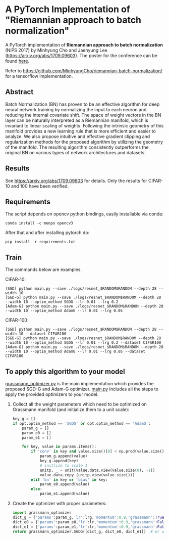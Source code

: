# A PyTorch Implementation of "Riemannian approach to batch normalization"

A PyTorch implementation of **Riemannian approach to batch normalization** (NIPS 2017) by Minhyung Cho and Jaehyung Lee (https://arxiv.org/abs/1709.09603). The poster for the conference can be found [here](https://rawgit.com/MinhyungCho/riemannian-batch-normalization/master/riemannian-batch-normalization-poster.pdf).


Refer to https://github.com/MinhyungCho/riemannian-batch-normalization/ for a tensorflow implementation.


## Abstract
Batch Normalization (BN) has proven to be an effective algorithm for deep neural network training by normalizing the input to each neuron and reducing the internal covariate shift. The space of weight vectors in the BN layer can be naturally interpreted as a Riemannian manifold, which is invariant to linear scaling of weights. Following the intrinsic geometry of this manifold provides a new learning rule that is more efficient and easier to analyze. We also propose intuitive and effective gradient clipping and regularization methods for the proposed algorithm by utilizing the geometry of the manifold. The resulting algorithm consistently outperforms the original BN on various types of network architectures and datasets.

## Results
See https://arxiv.org/abs/1709.09603 for details. Only the results for CIFAR-10 and 100 have been verified.

## Requirements

The script depends on opencv python bindings, easily installable via conda:

```
conda install -c menpo opencv3
```

After that and after installing pytorch do:

```
pip install -r requirements.txt
```

## Train
The commands below are examples.

CIFAR-10:
```
[SGD] python main.py --save ./logs/resnet_$RANDOM$RANDOM --depth 28 --width 10
[SGD-G] python main.py --save ./logs/resnet_$RANDOM$RANDOM --depth 28 --width 10 --optim_method SGDG --lr 0.01 --lrg 0.2
[Adam-G] python main.py --save ./logs/resnet_$RANDOM$RANDOM --depth 28 --width 10 --optim_method AdamG --lr 0.01 --lrg 0.05
```
CIFAR-100:
```
[SGD] python main.py --save ./logs/resnet_$RANDOM$RANDOM --depth 28 --width 10 --dataset CIFAR100
[SGD-G] python main.py --save ./logs/resnet_$RANDOM$RANDOM --depth 28 --width 10 --optim_method SGDG --lr 0.01 --lrg 0.2 --dataset CIFAR100
[Adam-G] python main.py --save ./logs/resnet_$RANDOM$RANDOM --depth 28 --width 10 --optim_method AdamG --lr 0.01 --lrg 0.05 --dataset CIFAR100
```
## To apply this algorithm to your model
[grassmann_optimizer.py](https://github.com/MinhyungCho/riemannian-batch-normalization-pytorch/blob/master/grassmann_optimizer.py) is the main implementation which provides the proposed SGD-G and Adam-G optimizer. [main.py](https://github.com/MinhyungCho/riemannian-batch-normalization-pytorch/blob/master/main.py) includes all the steps to apply the provided optimizers to your model.

1. Collect all the weight parameters which need to be optimized on Grassmann manifold (and initialize them to a unit scale):

    ```python
    key_g = []
    if opt.optim_method == 'SGDG' or opt.optim_method == 'AdamG':
        param_g = []
        param_e0 = []
        param_e1 = []

        for key, value in params.items():
            if 'conv' in key and value.size()[0] < np.prod(value.size()[1:]):
                param_g.append(value)
                key_g.append(key)
                # initlize to scale 1
                unitp, _ = unit(value.data.view(value.size(0), -1)) 
                value.data.copy_(unitp.view(value.size()))
            elif 'bn' in key or 'bias' in key:
                param_e0.append(value)
            else:
                param_e1.append(value)
    ```


2. Create the optimizer with proper parameters:
    ```python
    import grassmann_optimizer
    dict_g = {'params':param_g,'lr':lrg,'momentum':0.9,'grassmann':True, 'omega':opt.omega, 'grad_clip':opt.grad_clip}
    dict_e0 = {'params':param_e0,'lr':lr,'momentum':0.9,'grassmann':False,'weight_decay':opt.bnDecay,'nesterov':True}
    dict_e1 = {'params':param_e1,'lr':lr,'momentum':0.9,'grassmann':False,'weight_decay':opt.weightDecay,'nesterov':True}
    return grassmann_optimizer.SGDG([dict_g, dict_e0, dict_e1])  # or use AdamG
    ```
